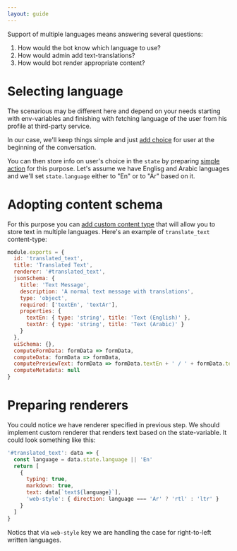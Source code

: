 ```yaml
---
layout: guide
---
```


Support of multiple languages means answering several questions:

1. How would the bot know which language to use?
2. How would admin add text-translations?
3. How would bot render appropriate content?

# Selecting language

The scenarious may be different here and depend on your needs starting with env-variables and finishing with fetching language of the user from his profile at third-party service.

In our case, we'll keep things simple and just [add choice](/docs/getting_started/trivia_skills/) for user at the beginning of the conversation.

You can then store info on user's choice in the `state` by preparing [simple action](/docs/getting_started/trivia_actions/) for this purpose. Let's assume we have Englisg and Arabic languages and we'll set `state.language` either to "En" or to "Ar" based on it.

# Adopting content schema

For this purpose you can [add custom content type](/docs/getting_started/trivia_content/) that will allow you to store text in multiple languages. Here's an example of `translate_text` content-type:

```js
module.exports = {
  id: 'translated_text',
  title: 'Translated Text',
  renderer: '#translated_text',
  jsonSchema: {
    title: 'Text Message',
    description: 'A normal text message with translations',
    type: 'object',
    required: ['textEn', 'textAr'],
    properties: {
      textEn: { type: 'string', title: 'Text (English)' },
      textAr: { type: 'string', title: 'Text (Arabic)' }
    }
  },
  uiSchema: {},
  computeFormData: formData => formData,
  computeData: formData => formData,
  computePreviewText: formData => formData.textEn + ' / ' + formData.textAr,
  computeMetadata: null
}
```

# Preparing renderers

You could notice we have renderer specified in previous step.
We should implement custom renderer that renders text based on the state-variable. It could look something like this:

```js
'#translated_text': data => {
  const language = data.state.language || 'En'
  return [
    {
      typing: true,
      markdown: true,
      text: data[`text${language}`],
      'web-style': { direction: language === 'Ar' ? 'rtl' : 'ltr' }
    }
  ]
}
```

Notics that via `web-style` key we are handling the case for right-to-left written languages.
